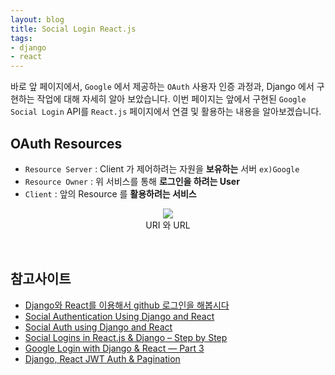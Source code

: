 ```yaml
---
layout: blog
title: Social Login React.js   
tags:
- django
- react
---
```


바로 앞 페이지에서, `Google` 에서 제공하는 `OAuth` 사용자 인증 과정과, Django 에서 구현하는 작업에 대해 자세히 알아 보았습니다. 이번 페이지는 앞에서 구현된 `Google Social Login` API를 `React.js` 페이지에서 연결 및 활용하는 내용을 알아보겠습니다.

## **OAuth Resources**
- `Resource Server` : Client 가 제어하려는 자원을 **보유하는** 서버 `ex)Google`
- `Resource Owner` : 위 서비스를 통해 **로그인을 하려는 User**
- `Client` : 앞의 Resource 를 **활용하려는 서비스**

<div style="text-align: center;">
  <figure class="align-center">
    <img src="{{site.baseurl}}/assets/linux/uri-url.jpg">
    <figcaption>URI 와 URL</figcaption>
  </figure>
</div>

<br/>

## 참고사이트
- [Django와 React를 이용해서 github 로그인을 해봅시다](https://heokknkn.tistory.com/54)
- [Social Authentication Using Django and React](https://medium.com/@ronakchitlangya1997/social-authentication-email-using-django-and-react-js-e1cc8456262d)
- [Social Auth using Django and React](https://medium.com/@ronakchitlangya1997/social-authentication-email-using-django-and-react-js-e1cc8456262d)
- [Social Logins in React.js & Django – Step by Step](https://www.geeksforgeeks.org/email-social-logins-in-django-step-by-step-guide/)
- [Google Login with Django & React — Part 3](https://iamashutoshpanda.medium.com/google-login-with-django-react-part-3-6f90674ce829)
- [Django, React JWT Auth & Pagination](https://levelup.gitconnected.com/full-stack-web-tutorial-django-react-js-jwt-auth-rest-bootstrap-pagination-b00ebf7866c1)
